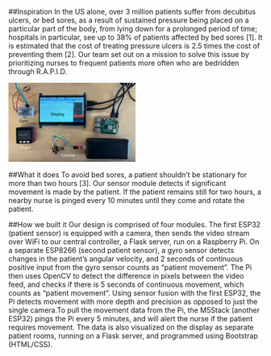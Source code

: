 ##Inspiration
In the US alone, over 3 million patients suffer from decubitus ulcers, or bed sores, as a result of sustained pressure being placed on a particular part of the body, from lying down for a prolonged period of time; hospitals in particular, see up to 38% of patients affected by bed sores [1]. It is estimated that the cost of treating pressure ulcers is 2.5 times the cost of preventing them [2]. Our team set out on a mission to solve this issue by prioritizing nurses to frequent patients more often who are bedridden through R.A.P.I.D.

<img src="https://github.com/GaryZhous/MakeUofT/blob/main/RAPID_System.png" width=50% height=50%>

##What it does
To avoid bed sores, a patient shouldn’t be stationary for more than two hours [3]. Our sensor module detects if significant movement is made by the patient. If the patient remains still for two hours, a nearby nurse is pinged every 10 minutes until they come and rotate the patient.

##How we built it
Our design is comprised of four modules. The first ESP32 (patient sensor) is equipped with a camera, then sends the video stream over WiFi to our central controller, a Flask server, run on a Raspberry Pi. On a separate ESP8266 (second patient sensor), a gyro sensor detects changes in the patient’s angular velocity, and 2 seconds of continuous positive input from the gyro sensor counts as “patient movement”. The Pi then uses OpenCV to detect the difference in pixels between the video feed, and checks if there is 5 seconds of continuous movement, which counts as “patient movement”. Using sensor fusion with the first ESP32, the Pi detects movement with more depth and precision as opposed to just the single camera.To pull the movement data from the Pi, the M5Stack (another ESP32) pings the Pi every 5 minutes, and will alert the nurse if the patient requires movement. The data is also visualized on the display as separate patient rooms, running on a Flask server, and programmed using Bootstrap (HTML/CSS).
